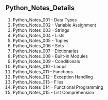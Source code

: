 ## Python_Notes_Details
01. Python_Notes_001 - Data Types
02. Python_Notes_002 - Variable Assignment
03. Python_Notes_003 - Strings
04. Python_Notes_004 - Lists
05. Python_Notes_005 - Tuples
06. Python_Notes_006 - Sets
07. Python_Notes_007 - Dictionaries
08. Python_Notes_008 - Built-in Modules
09. Python_Notes_009 - Conditionals
10. Python_Notes_010 - Loops
11. Python_Notes_011 - Functions
12. Python_Notes_012 - Exception Handling
13. Python_Notes_013 - Files
14. Python_Notes_014 - Functional Programming
15. Python_Notes_015 - List Comprehension
